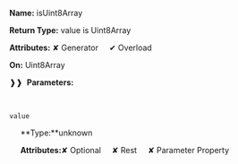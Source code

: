 **Name:** isUint8Array

**Return Type:** value is Uint8Array

**Attributes:** ✘ Generator&nbsp;&nbsp;&nbsp;&nbsp;&nbsp;✔ Overload

**On:** Uint8Array

❱❱&nbsp;&nbsp;**Parameters:**

&nbsp;&nbsp;&nbsp;&nbsp;&nbsp;
```
value
```

&nbsp;&nbsp;&nbsp;&nbsp;&nbsp;**Type:**unknown

&nbsp;&nbsp;&nbsp;&nbsp;&nbsp;**Attributes:**✘ Optional&nbsp;&nbsp;&nbsp;&nbsp;&nbsp;✘ Rest&nbsp;&nbsp;&nbsp;&nbsp;&nbsp;✘ Parameter Property

